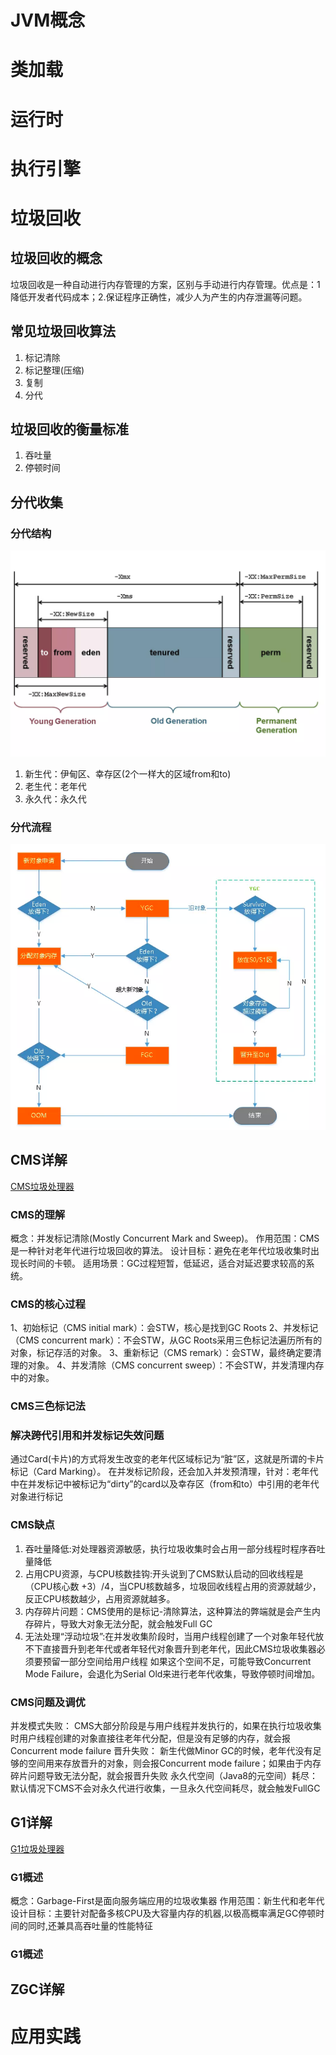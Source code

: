 # JVM概念
## 

# 类加载

# 运行时

# 执行引擎

# 垃圾回收
## 垃圾回收的概念
垃圾回收是一种自动进行内存管理的方案，区别与手动进行内存管理。优点是：1降低开发者代码成本；2.保证程序正确性，减少人为产生的内存泄漏等问题。

## 常见垃圾回收算法
1. 标记清除
2. 标记整理(压缩)
3. 复制
4. 分代

## 垃圾回收的衡量标准
1. 吞吐量
2. 停顿时间

## 分代收集
### 分代结构
![分代结构](img/generation.png)
1. 新生代：伊甸区、幸存区(2个一样大的区域from和to)
2. 老生代：老年代
3. 永久代：永久代

### 分代流程
![分代流程](img/generation_flow.png)

## CMS详解
[CMS垃圾处理器](https://juejin.cn/post/7023935314703941663)
### CMS的理解
概念：并发标记清除(Mostly Concurrent Mark and Sweep)。
作用范围：CMS是一种针对老年代进行垃圾回收的算法。
设计目标：避免在老年代垃圾收集时出现长时间的卡顿。
适用场景：GC过程短暂，低延迟，适合对延迟要求较高的系统。

### CMS的核心过程
1、初始标记（CMS initial mark）：会STW，核心是找到GC Roots
2、并发标记（CMS concurrent mark）：不会STW，从GC Roots采用三色标记法遍历所有的对象，标记存活的对象。
3、重新标记（CMS remark）：会STW，最终确定要清理的对象。
4、并发清除（CMS concurrent sweep）：不会STW，并发清理内存中的对象。

### CMS三色标记法


### 解决跨代引用和并发标记失效问题
通过Card(卡片)的方式将发生改变的老年代区域标记为“脏”区，这就是所谓的卡片标记（Card Marking）。
在并发标记阶段，还会加入并发预清理，针对：老年代中在并发标记中被标记为“dirty”的card以及幸存区（from和to）中引用的老年代对象进行标记

### CMS缺点
1. 吞吐量降低:对处理器资源敏感，执行垃圾收集时会占用一部分线程时程序吞吐量降低
2. 占用CPU资源，与CPU核数挂钩:开头说到了CMS默认启动的回收线程是（CPU核心数 +3）/4，当CPU核数越多，垃圾回收线程占用的资源就越少，反正CPU核数越少，占用资源就越多。
3. 内存碎片问题：CMS使用的是标记-清除算法，这种算法的弊端就是会产生内存碎片，导致大对象无法分配，就会触发Full GC
4. 无法处理“浮动垃圾”:在并发收集阶段时，当用户线程创建了一个对象年轻代放不下直接晋升到老年代或者年轻代对象晋升到老年代，因此CMS垃圾收集器必须要预留一部分空间给用户线程
    如果这个空间不足，可能导致Concurrent Mode Failure，会退化为Serial Old来进行老年代收集，导致停顿时间增加。
   
### CMS问题及调优
并发模式失败： CMS大部分阶段是与用户线程并发执行的，如果在执行垃圾收集时用户线程创建的对象直接往老年代分配，但是没有足够的内存，就会报Concurrent mode failure
晋升失败： 新生代做Minor GC的时候，老年代没有足够的空间用来存放晋升的对象，则会报Concurrent mode failure；如果由于内存碎片问题导致无法分配，就会报晋升失败
永久代空间（Java8的元空间）耗尽： 默认情况下CMS不会对永久代进行收集，一旦永久代空间耗尽，就会触发FullGC


## G1详解
[G1垃圾处理器](https://juejin.cn/post/7010034105165299725)

### G1概述
概念：Garbage-First是面向服务端应用的垃圾收集器
作用范围：新生代和老年代
设计目标：主要针对配备多核CPU及大容量内存的机器,以极高概率满足GC停顿时间的同时,还兼具高吞吐量的性能特征

### G1概述

## ZGC详解

# 应用实践


